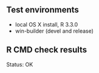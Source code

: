 ## Test environments

- local OS X install, R 3.3.0
- win-builder (devel and release)

## R CMD check results

Status: OK